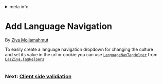 <!-- meta tags details, will be assigned to meta tags inside header by js -->
<div id="meta-info">
<details><summary>meta info</summary>

> * Title: <i id="md-title">Add Language Navigation</i>
> * Keywords: <i id="md-keywords">localization, asp.net-core, language, navigation, dropdown</i>
> * Description: <i id="md-description">Learn how to add a language navigation dropdown to a localized Asp.Net Core web app.</i>
> * Author: <i id="md-author">Ziya Mollamahmut</i>
> * Date: <i id="md-date">08-Aug-2020</i>
> * Image: <i id="md-image">https://github.com/LazZiya/Docs/raw/vNext/XLocalizer/v1.0/images/xlocalizer-logo.png</i>
> * Image-alt: <i id="md-image-alt">XLocalizer Logo</i>
> * Version: <i id="md-version">v1.0</i>

</details>
</div>

# Add Language Navigation

By [Ziya Mollamahmut](https://github.com/LazZiya)

To easily create a language navigation dropdown for changing the culture and set its value in the url or cookie you can use [`LanguageNavTagHelper`][1] from [`LazZiya.TagHelpers`][2]


#
### Next: [Client side validiation][3]
#


[1]:../../LazZiya.TagHelpers/v5.0/LanguageNav-TagHelper-Setup.md
[2]:https://github.com/LazZiya/TagHelpers
[3]:client-side-validation.md